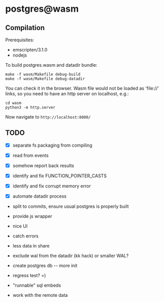 # postgres@wasm


## Compilation

Prerequisites:
* emscripten/3.1.0
* nodejs


To build postgres.wasm and datadir bundle:
```
make -f wasm/Makefile debug-build
make -f wasm/Makefile debug-datadir
```

You can check it in the browser. Wasm file would not be loaded as 'file://' links, so you need to have an http server on localhost, e.g.:
```
cd wasm
python3 -m http.server
```

Now navigate to `http://localhost:8000/`


## TODO

- [x] separate fs packaging from compiling
- [x] read from events
- [x] somehow report back results
- [x] identify and fix FUNCTION_POINTER_CASTS
- [x] identify and fix corrupt memory error

- [x] automate datadir process
* split to commits, ensure usual postgres is properly built
* provide js wrapper
* nice UI
* catch errors

* less data in share
* exclude wal from the datadir (kk hack) or smaller WAL?

* create postgres db -- more init

* regress test? =)

* "runnable" sql embeds

* work with the remote data
